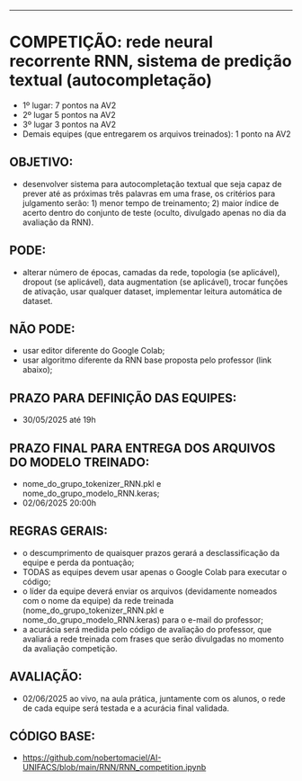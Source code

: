 ____________________________________________________________________________________________________________________________
# COMPETIÇÃO: rede neural recorrente RNN, sistema de predição textual (autocompletação)

- 1º lugar: 7 pontos na AV2
- 2º lugar 5 pontos na AV2
- 3º lugar 3 pontos na AV2
- Demais equipes (que entregarem os arquivos treinados): 1 ponto na AV2

## OBJETIVO:
- desenvolver sistema para autocompletação textual que seja capaz de prever até as próximas três palavras em uma frase, os critérios para julgamento serão: 1) menor tempo de treinamento; 2) maior índice de acerto dentro do conjunto de teste (oculto, divulgado apenas no dia da avaliação da RNN).
## PODE:
- alterar número de épocas, camadas da rede, topologia (se aplicável), dropout  (se aplicável), data augmentation  (se aplicável), trocar funções de ativação, usar qualquer dataset, implementar leitura automática de dataset.
## NÃO PODE:
- usar editor diferente do Google Colab;
- usar algoritmo diferente da RNN base proposta pelo professor (link abaixo);
## PRAZO PARA DEFINIÇÃO DAS EQUIPES:
- 30/05/2025 até 19h
## PRAZO FINAL PARA ENTREGA DOS ARQUIVOS DO MODELO TREINADO:
- nome_do_grupo_tokenizer_RNN.pkl e nome_do_grupo_modelo_RNN.keras;
- 02/06/2025 20:00h
## REGRAS GERAIS:
- o descumprimento de quaisquer prazos gerará a desclassificação da equipe e perda da pontuação;
- TODAS as equipes devem usar apenas o Google Colab para executar o código;
- o líder da equipe deverá enviar os arquivos (devidamente nomeados com o nome da equipe) da rede treinada (nome_do_grupo_tokenizer_RNN.pkl e nome_do_grupo_modelo_RNN.keras) para o e-mail do professor;
- a acurácia será medida pelo código de avaliação do professor, que avaliará a rede treinada com frases que serão divulgadas no momento da avaliação competição.

## AVALIAÇÃO:
- 02/06/2025 ao vivo, na aula prática, juntamente com os alunos, o rede de cada equipe será testada e a acurácia final validada.

## CÓDIGO BASE:
- https://github.com/nobertomaciel/AI-UNIFACS/blob/main/RNN/RNN_competition.ipynb
